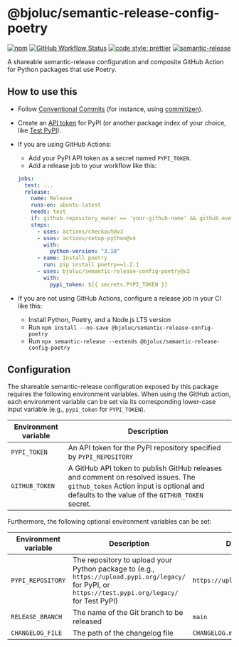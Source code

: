 # @bjoluc/semantic-release-config-poetry

[![npm](https://img.shields.io/npm/v/@bjoluc/semantic-release-config-poetry/latest)](https://www.npmjs.com/package/@bjoluc/semantic-release-config-npm)
[![GitHub Workflow Status](https://img.shields.io/github/workflow/status/bjoluc/semantic-release-config-poetry/build)](https://github.com/bjoluc/semantic-release-config-poetry/actions)
[![code style: prettier](https://img.shields.io/badge/code_style-prettier-ff69b4.svg)](https://github.com/prettier/prettier)
[![semantic-release](https://img.shields.io/badge/%20%20%F0%9F%93%A6%F0%9F%9A%80-semantic--release-e10079.svg)](https://github.com/semantic-release/semantic-release)

A shareable semantic-release configuration and composite GitHub Action for Python packages that use Poetry.

## How to use this

- Follow [Conventional Commits](https://www.conventionalcommits.org) (for instance, using [commitizen](https://pypi.org/project/commitizen/)).

- Create an [API token](https://pypi.org/help/#apitoken) for PyPI (or another package index of your choice, like [Test PyPI](https://test.pypi.org/)).

- If you are using GitHub Actions:

  - Add your PyPI API token as a secret named `PYPI_TOKEN`.
  - Add a release job to your workflow like this:

  ```yml
  jobs:
    test: ...
    release:
      name: Release
      runs-on: ubuntu-latest
      needs: test
      if: github.repository_owner == 'your-github-name' && github.event_name == 'push' && github.ref == 'refs/heads/main'
      steps:
        - uses: actions/checkout@v3
        - uses: actions/setup-python@v4
          with:
            python-version: "3.10"
        - name: Install poetry
          run: pip install poetry==1.2.1
        - uses: bjoluc/semantic-release-config-poetry@v2
          with:
            pypi_token: ${{ secrets.PYPI_TOKEN }}
  ```

- If you are not using GitHub Actions, configure a release job in your CI like this:
  - Install Python, Poetry, and a Node.js LTS version
  - Run `npm install --no-save @bjoluc/semantic-release-config-poetry`
  - Run `npx semantic-release --extends @bjoluc/semantic-release-config-poetry`

## Configuration

The shareable semantic-release configuration exposed by this package requires the following environment variables.
When using the GitHub action, each environment variable can be set via its corresponding lower-case input variable (e.g., `pypi_token` for `PYPI_TOKEN`).

| Environment variable | Description                                                                                                                                                                       |
| -------------------- | --------------------------------------------------------------------------------------------------------------------------------------------------------------------------------- |
| `PYPI_TOKEN`         | An API token for the PyPI repository specified by `PYPI_REPOSITORY`                                                                                                               |
| `GITHUB_TOKEN`       | A GitHub API token to publish GitHub releases and comment on resolved issues. The `github_token` Action input is optional and defaults to the value of the `GITHUB_TOKEN` secret. |

Furthermore, the following optional environment variables can be set:

| Environment variable | Description                                                                                                                                          | Default value                     |
| -------------------- | ---------------------------------------------------------------------------------------------------------------------------------------------------- | --------------------------------- |
| `PYPI_REPOSITORY`    | The repository to upload your Python package to (e.g., `https://upload.pypi.org/legacy/` for PyPI, or `https://test.pypi.org/legacy/` for Test PyPI) | `https://upload.pypi.org/legacy/` |
| `RELEASE_BRANCH`     | The name of the Git branch to be released                                                                                                            | `main`                            |
| `CHANGELOG_FILE`     | The path of the changelog file                                                                                                                       | `CHANGELOG.md`                    |
